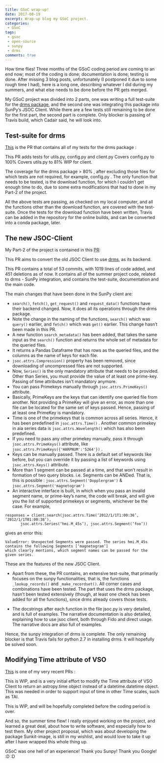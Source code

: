 ```yaml
---
title: GSoC wrap-up!
date: 2017-08-19
excerpt: Wrap-up blog my GSoC project.
categories:
 - GSoC
tags:
 - gsoc
 - open-source
 - sunpy
 - drms
comments: true
---
```


How time flies! Three months of the GSoC coding period are coming to an end now; most of the coding is done; documentation is done; testing is done. After missing 3 blog posts, unfortunately (I postponed it due to some rough time I had), here is a long one, describing whatever I did during my summers, and what else needs to be done before the PR gets merged.
<!-- more -->
My GSoC project was divided into 2 parts, one was writing a full test-suite for the [drms package](https://github.com/kbg/drms), and the second one was integrating this package into SunPy’s JSOC Client. While there are a few tests still remaining to be done for the first part, the second part is complete. Only blocker is passing of Travis build, which Cadair said, he will look into.

## Test-suite for drms

[This](https://github.com/kbg/drms/pull/7) is the PR that contains all of my tests for the drms package :

This PR adds tests for utils.py, config.py and client.py Covers config.py to 100% Covers utils.py to 81% WIP for client.

The coverage for the drms package > 80% , after excluding those files for which tests are not required, for example, config.py . The only function that needs to be tested, is the download function, for which I couldn’t get enough time to do, due to some extra modifications that had to done in my Part-2 of the project.

All the above tests are passing, as checked on my local computer, and all the functions other than the download function, are covered with the test-suite. Once the tests for the download function have been written, Travis can be added in the repository for the online builds, and can be converted into a conda package, later.

## The new JSOC-Client

My Part-2 of the project is contained in this [PR](https://github.com/sunpy/sunpy/pull/2188):

This PR aims to convert the old JSOC Client to use [drms](https://github.com/kbg/drms), as its backend.

This PR contains a total of 53 commits, with 1019 lines of code added, and 451 deletions as of now. It contains all of the summer project code, related to drms - SunPy integration, and contains the test-suite, documentation and the main code.

The main changes that have been done in the SunPy client are:

+ `search()`, `fetch()`, `get_request()` and `request_data()` functions have their backend changed. Now, it does all its operations through the drms package.
+ Note the change in the naming of the functions, `search()` which was `query()` earlier, and `fetch()` which was `get()` earlier. This change hasn’t been made in this PR.
+ A new function `search_metadata()` has been added, that takes the same input as the `search()` function and returns the whole set of metadata for the queried files. 
+ It returns a Pandas Dataframe that has rows as the queried files, and the columns as the name of keys for each file.
+ `jsoc.attrs.Compression()` property has been removed, since downloading of uncompressed files are not supported.
+ Now, `Series()` is the only mandatory attribute that needs to be provided. Other than Series, you must provide the value of at least one prime-key. Passing of time attributes isn't mandatory anymore.
+ You can pass Primekeys manually through `jsoc.attrs.PrimeKeys()` attribute.
+ Basically, PrimeKeys are the keys that can identify one queried file from another. Not providing a PrimeKey will give an error, as more than one file can be located for the same set of keys passed. Hence, passing of at least one PrimeKey is mandatory.
+ Time is one of the primekeys that is common across all series. Hence, it has been predefined in `jsoc.attrs.Time()` . Another common primekey in aia series data is `jsoc.attrs.Wavelength()` which has also been predefined. 
+ If you need to pass any other primekey manually, pass it through `jsoc.attrs.PrimeKeys()` attribute, like `jsoc.attrs.PrimeKeys({'HARPNUM':'5264'})` .
+ Keys can be manually passed. There is a default set of keywords like before, but you can override it by passing a list of keywords using `jsoc.attrs.Keys()` attribute.
+ More than 1 segment can be passed at a time, and that won’t result in formation of two query blocks. i.e. Segments can be ANDed. That is, this is possible :
`jsoc.attrs.Segment('Dopplergram')` & `jsoc.attrs.Segment('magnetogram')`
+ An interactive interface is built, in which when you pass an invalid segment name, or prime-key’s name, the code will break, and will give you the list of supported primekeys or segments, whichever be the case.
For example,
```
responses = client.search(jsoc.attrs.Time(‘2012/1/1T1:00:36’, ‘2012/1/1T01:00:38’),
       jsoc.attrs.Series(‘hmi.M_45s’), jsoc.attrs.Segment(‘foo’))
``` 
gives an error this:
```
ValueError: Unexpected Segments were passed. The series hmi.M_45s contains the following Segments [‘magnetogram’]
which clearly mentions, which segment names can be passed for the given series.
```

These are the features of the new JSOC Client.

+ Apart from these, the PR contains, an extensive test-suite, that primarily focuses on the sunpy functionalities, that is, the functions `_lookup_records()` and `_make_recordset()`. All corner cases and combinations have been tested. The part that uses the drms package, hasn’t been tested extensively (though, at least one check has been added for all the functions), since drms already covers those tests.

+ The docstrings after each function in the file jsoc.py is very detailed, and is full of examples. The narrative documentation is also detailed, explaining how to use jsoc client, both through Fido and direct usage. The narrative docs are also full of examples.

Hence, the sunpy integration of drms is complete. The only remaining blocker is that Travis fails for python 2.7 in installing drms. It will hopefully be solved soon.


## Modifying Time attribute of VSO

[This](https://github.com/sunpy/sunpy/pull/2260) is one of my very recent PRs :

This is WIP, and is a very initial effort to modify the Time attribute of VSO Client to return an astropy.time object instead of a datetime.datetime object. This was needed in order to support input of time in other Time scales, such as TAI.

This is WIP, and will be hopefully completed before the coding period is over.

And so, the summer time flew! I really enjoyed working on the project, and learned a great deal, about how to write software, and especially how to test them. My other project proposal, which was about developing the package Sunkit-image, is still in my wishlist, and would love to take it up after I have wrapped this whole thing up.

GSoC was one hell of an experience! Thank you Sunpy! Thank you Google! :D :D

